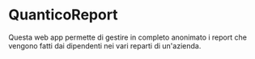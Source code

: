 # QuanticoReport
Questa web app permette di gestire in completo anonimato i report che vengono fatti dai dipendenti nei vari reparti di un'azienda.
